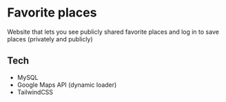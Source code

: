 # Favorite places

Website that lets you see publicly shared favorite places and log in to save places (privately and publicly)

## Tech

- MySQL
- Google Maps API (dynamic loader)
- TailwindCSS
